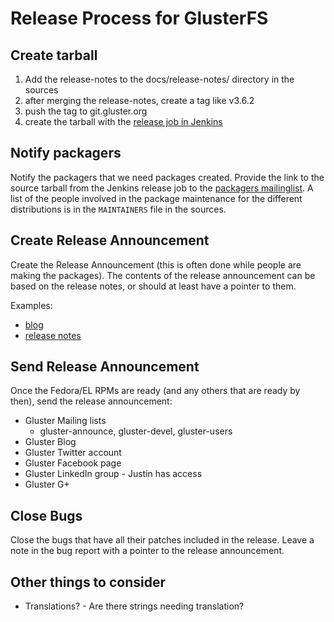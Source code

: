 Release Process for GlusterFS
=============================

Create tarball
--------------

1.  Add the release-notes to the docs/release-notes/ directory in the
    sources
2.  after merging the release-notes, create a tag like v3.6.2
3.  push the tag to git.gluster.org
4.  create the tarball with the [release job in
    Jenkins](http://build.gluster.org/job/release/)

Notify packagers
----------------

Notify the packagers that we need packages created. Provide the link to the
source tarball from the Jenkins release job to the [packagers
mailinglist](mailto:packagers@gluster.org). A list of the people involved in
the package maintenance for the different distributions is in the `MAINTAINERS`
file in the sources.

Create Release Announcement
---------------------------

Create the Release Announcement (this is often done while people are
making the packages). The contents of the release announcement can be
based on the release notes, or should at least have a pointer to them.

Examples:

-   [blog](http://blog.gluster.org/2014/11/glusterfs-3-5-3beta2-is-now-available-for-testing/)
-   [release
    notes](https://github.com/gluster/glusterfs/blob/v3.5.3/doc/release-notes/3.5.3.md)

Send Release Announcement
-------------------------

Once the Fedora/EL RPMs are ready (and any others that are ready by
then), send the release announcement:

-   Gluster Mailing lists
    -   gluster-announce, gluster-devel, gluster-users
-   Gluster Blog
-   Gluster Twitter account
-   Gluster Facebook page
-   Gluster LinkedIn group - Justin has access
-   Gluster G+

Close Bugs
----------

Close the bugs that have all their patches included in the release.
Leave a note in the bug report with a pointer to the release
announcement.

Other things to consider
------------------------

-   Translations? - Are there strings needing translation?
